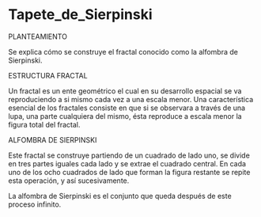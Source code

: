 # Tapete_de_Sierpinski

PLANTEAMIENTO

Se explica cómo se construye el fractal conocido como la alfombra de Sierpinski.

ESTRUCTURA FRACTAL

Un fractal es un ente geométrico el cual en su desarrollo espacial se va reproduciendo a si mismo cada vez a una escala menor. Una característica esencial de los fractales consiste en que si se observara a través de una lupa, una parte cualquiera del mismo, ésta reproduce a escala menor la figura total del fractal.

ALFOMBRA DE SIERPINSKI

Este fractal se construye partiendo de un cuadrado de lado uno, se divide en tres partes iguales cada lado y se extrae el cuadrado central. En cada uno de los ocho cuadrados de lado  que forman la figura restante se repite esta operación, y así sucesivamente.

La alfombra de Sierpinski es el conjunto que queda después de este proceso infinito.
